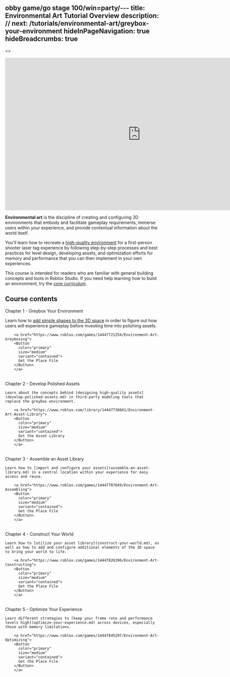 obby game/go stage 100/win=party/---
title: Environmental Art Tutorial Overview
description: //
next: /tutorials/environmental-art/greybox-your-environment
hideInPageNavigation: true
hideBreadcrumbs: true
---

<>
<Grid
    alignItems="stretch"
    container
    direction="row">

<Grid item md={7} xs={12}
    direction="column"  >

<div class="container"
style={{position: "relative", paddingBottom: "56.25%", height: 0}}>
<iframe width="880" height="495" src="https://www.youtube-nocookie.com/embed/nwShvDmFHWc?si=2gk0n6cb9uq-48Ni" title="YouTube video player" frameborder="0" allow="accelerometer; autoplay; clipboard-write; encrypted-media; gyroscope; picture-in-picture; web-share" allowfullscreen style={{position: "absolute", top: 0, left: 0, width: "95%", height: "95%"}}></iframe>
</div>

</Grid>

<Grid item md={5} xs={12} direction='column'>

**Environmental art** is the discipline of creating and configuring 3D environments
that embody and facilitate gameplay requirements, immerse users within your experience,
and provide contextual information about the world itself.

You'll learn how to recreate a [high-quality environment](https://www.roblox.com/games/14447845297/Environment-Art-Optimizing)
for a first-person shooter laser tag experience by following step-by-step processes and
best practices for level design, developing assets, and optimization efforts for memory
and performance that you can then implement in your own experiences.

This course is intended for readers who are familiar
with general building concepts and tools in Roblox Studio. If you need help
learning how to build an environment, try the [core curriculum](../../tutorials/core/index.md).
</Grid>

</Grid>
</>

## Course contents

   <BaseAccordion>
   <AccordionSummary>
      <Typography variant="h4">Chapter 1 - Greybox Your Environment</Typography>
   </AccordionSummary>
   <AccordionDetails>

Learn how to [add simple shapes to the 3D space](greybox-your-environment.md) in order to figure out how users will
experience gameplay before investing time into polishing assets.

        <a href="https://www.roblox.com/games/14447721254/Environment-Art-Greyboxing">
        <Button
          color="primary"
          size="medium"
          variant="contained">
          Get the Place File
        </Button>
        </a>

   </AccordionDetails>
   </BaseAccordion>

   <br />

   <BaseAccordion>
   <AccordionSummary>
      <Typography variant="h4">Chapter 2 - Develop Polished Assets</Typography>
   </AccordionSummary>
   <AccordionDetails>

    Learn about the concepts behind [designing high-quality assets](develop-polished-assets.md) in third-party modeling tools that replace the greybox environment.

        <a href="https://www.roblox.com/library/14447738661/Environment-Art-Asset-Library">
        <Button
          color="primary"
          size="medium"
          variant="contained">
          Get the Asset Library
        </Button>
        </a>

   </AccordionDetails>
   </BaseAccordion>

   <br />

   <BaseAccordion>
   <AccordionSummary>
      <Typography variant="h4">Chapter 3 - Assemble an Asset Library</Typography>
   </AccordionSummary>
   <AccordionDetails>

    Learn how to [import and configure your assets](assemble-an-asset-library.md) in a central location within your experience for easy access and reuse.

        <a href="https://www.roblox.com/games/14447787049/Environment-Art-Assembling">
        <Button
          color="primary"
          size="medium"
          variant="contained">
          Get the Place File
        </Button>
        </a>

   </AccordionDetails>
   </BaseAccordion>

   <br />

   <BaseAccordion>
   <AccordionSummary>
      <Typography variant="h4">Chapter 4 - Construct Your World</Typography>
   </AccordionSummary>
   <AccordionDetails>

    Learn how to [utilize your asset library](construct-your-world.md), as well as how to add and configure additional elements of the 3D space to bring your world to life.

        <a href="https://www.roblox.com/games/14447826396/Environment-Art-Constructing">
        <Button
          color="primary"
          size="medium"
          variant="contained">
          Get the Place File
        </Button>
        </a>

   </AccordionDetails>
   </BaseAccordion>

   <br />

   <BaseAccordion>
   <AccordionSummary>
      <Typography variant="h4">Chapter 5 - Optimize Your Experience</Typography>
   </AccordionSummary>
   <AccordionDetails>

    Learn different strategies to [keep your frame rate and performance levels high](optimize-your-experience.md) across devices, especially those with memory limitations.

        <a href="https://www.roblox.com/games/14447845297/Environment-Art-Optimizing">
        <Button
          color="primary"
          size="medium"
          variant="contained">
          Get the Place File
        </Button>
        </a>

   </AccordionDetails>
   </BaseAccordion>

   <br />
